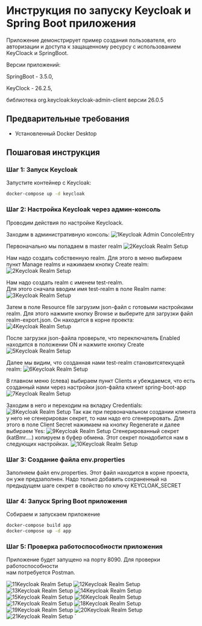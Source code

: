 # Инструкция по запуску Keycloak и Spring Boot приложения
Приложение демонстрирует пример создания пользователя, его авторизации и доступа к защащенному ресурсу 
с использованием KeyCloack и SpringBoot.

Версии приложений: 

SpringBoot - 3.5.0, 

KeyClock - 26.2.5, 

библиотека org.keycloak:keycloak-admin-client версии 26.0.5 

## Предварительные требования
- Установленный Docker Desktop

## Пошаговая инструкция

### Шаг 1: Запуск Keycloak
Запустите контейнер с Keycloak:
```bash
docker-compose up -d keycloak
```

### Шаг 2: Настройка Keycloak через админ-консоль
Проводим действия по настройке Keycloack.

Заходим в административную консоль:
![1Keycloak Admin ConcoleEntry](images/001.PNG)

Первоначально мы попадаем в master realm
![2Keycloak Realm Setup](images/002.png)

Нам надо создать собственную realm. Для этого 
в меню выбираем пункт Manage realms и нажимаем кнопку Create realm:
![2Keycloak Realm Setup](images/001a.PNG)

Нам надо создать realm с именем test-realm.  
Для этого сначала вводим имя test-realm в поле Realm name:
![3Keycloak Realm Setup](images/003.PNG)

Затем в поле Resource file загрузим json-файл с готовыми настройками realm.
Для этого нажмите кнопку Browse и выберите для загрузки файл realm-export.json. 
Он находится в корне проекта:
![4Keycloak Realm Setup](images/004.PNG)

После загрузки json-файла проверьте, что переключатель Enabled находится в положении ON
и нажмите кнопку Create
![5Keycloak Realm Setup](images/005.PNG)

Далее мы видим, что созданная нами test-realm становитсятекущей realm:
![6Keycloak Realm Setup](images/006.PNG)

В главном меню (слева) выбираем пункт Clients и убеждаемся, что есть созданный нами через 
настройки json-файла клиент spring-boot-app 
![7Keycloak Realm Setup](images/007.PNG)

Заходим в него и переходим на вкладку Credentials:
![8Keycloak Realm Setup](images/008.PNG)
Так как при первоначальном создании клиента у него не сгенерирован секрет, 
то нам надо его сгенерировать. Для этого в поле Client Secret нажимаем на кнопку Regenerate 
и далее выбираем Yes: 
![9Keycloak Realm Setup](images/009.PNG)
Сгенерированный секрет (katBmr....) копируем в буфер обмена. Этот секрет понадобится нам в следующих настройках.
![10Keycloak Realm Setup](images/010.PNG)

### Шаг 3: Создание файла env.properties
Заполняем файл env.properties.
Этот файл находится в корне проекта, он уже предзаполнен. Надо только добавить сохраненный на предыдущем шаге секрет в свойство по ключу
KEYCLOAK_SECRET

### Шаг 4: Запуск Spring Boot приложения
Собираем и запускаем приложение
```bash
docker-compose build app
docker-compose up -d app
```
### Шаг 5: Проверка работоспособности приложения
Приложение будет запущено на порту 8090. Для проверки работоспособности  
нам потребуется Postman.

![11Keycloak Realm Setup](images/011.PNG)
![12Keycloak Realm Setup](images/012.PNG)
![13Keycloak Realm Setup](images/013.PNG)
![14Keycloak Realm Setup](images/014.PNG)
![15Keycloak Realm Setup](images/015.PNG)
![16Keycloak Realm Setup](images/016.PNG)
![17Keycloak Realm Setup](images/017.PNG)
![18Keycloak Realm Setup](images/018.PNG)
![19Keycloak Realm Setup](images/019.PNG)
![20Keycloak Realm Setup](images/020.PNG)
![21Keycloak Realm Setup](images/021.PNG)
`